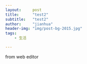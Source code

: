 ```yaml
---
layout:     post
title:      "test2"
subtitle:   "test2"
author:     "jianhua"
header-img: "img/post-bg-2015.jpg"
tags:
    - 生活

---
```


from web editor
